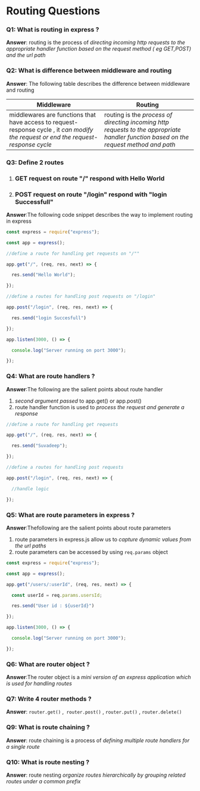 # Routing Questions

### Q1: What is routing in express ?

**Answer**: routing is the process of *directing incoming http requests to the appropriate handler function based on the request method ( eg GET,POST) and the url path*  

### Q2: What is difference between middleware and routing 

**Answer**: The following table describes the difference between middleware and routing 

| Middleware                                                   | Routing                                                      |
| ------------------------------------------------------------ | ------------------------------------------------------------ |
| middlewares are functions that have access to request-response cycle , it *can modify the request or end the request-response cycle* | routing is the *process of directing  incoming http requests to the appropriate handler function based on the request method and path* |

### Q3: Define 2 routes 

1. ### GET request on  route "/"  respond with  Hello World 

2. ### POST request on  route "/login" respond with "login Successfull"

**Answer**:The following code snippet describes the way to implement routing in express

```javascript
const express = require("express");

const app = express();

//define a route for handling get requests on "/""

app.get("/", (req, res, next) => {

  res.send("Hello World");

});

//define a routes for handling post requests on "/login"

app.post("/login", (req, res, next) => {

  res.send("login Succesfull")

});

app.listen(3000, () => {

  console.log("Server running on port 3000");

});
```

### Q4: What are route handlers ? 

**Answer**:The following are the salient points about route handler 

1. *second argument passed* to app.get() or app.post() 
2.  route handler function is used to *process the request and generate a response* 

```javascript
//define a route for handling get requests

app.get("/", (req, res, next) => {

  res.send("Suvadeep");

});

//define a routes for handling post requests

app.post("/login", (req, res, next) => {

  //handle logic

});
```

### Q5: What are route parameters in express ? 

**Answer**:Thefollowing are the salient points about route parameters 

1. route parameters in express.js allow us to *capture dynamic values from the url paths*
2. route parameters can be accessed by using `req.params` object

```javascript
const express = require("express");

const app = express();

app.get("/users/:userId", (req, res, next) => {

  const userId = req.params.usersId;

  res.send("User id : ${userId}")

});

app.listen(3000, () => {

  console.log("Server running on port 3000");

});
```

### Q6: What are router object ?

**Answer**:The router object is a *mini version of an express application which is used for handling routes*  

### Q7: Write 4  router methods ? 

**Answer**: `router.get()` ,` router.post()` , `router.put()` , `router.delete()`

### Q9: What is route chaining ? 

**Answer**: route chaining is a process of *defining multiple route handlers for a single route* 

### Q10: What is route nesting ? 

**Answer**: route nesting *organize routes hierarchically by grouping related routes under a common prefix*